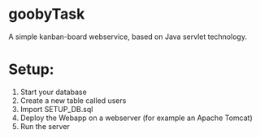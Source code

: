 # goobyTask
A simple kanban-board webservice, based on Java servlet technology.

# Setup: 
1. Start your database
2. Create a new table called users
3. Import SETUP_DB.sql
4. Deploy the Webapp on a webserver (for example an Apache Tomcat)
5. Run the server
